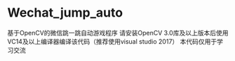 # Wechat_jump_auto
基于OpenCV的微信跳一跳自动游戏程序
请安装OpenCV 3.0库及以上版本后使用VC14及以上编译器编译该代码（推荐使用visual studio 2017）
本代码仅用于学习交流
